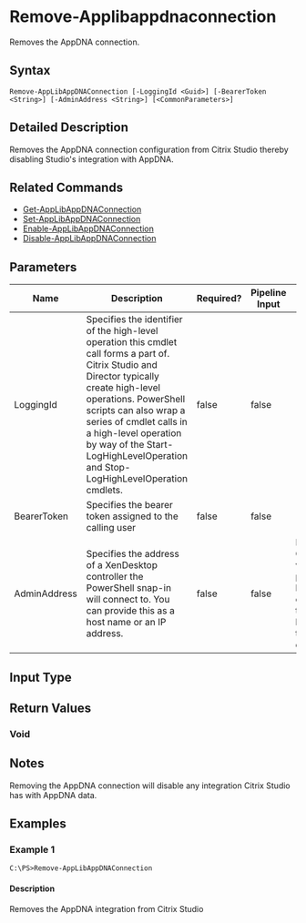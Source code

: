 ﻿
# Remove-Applibappdnaconnection
Removes the AppDNA connection.
## Syntax
```
Remove-AppLibAppDNAConnection [-LoggingId <Guid>] [-BearerToken <String>] [-AdminAddress <String>] [<CommonParameters>]
```
## Detailed Description
Removes the AppDNA connection configuration from Citrix Studio thereby disabling Studio's integration with AppDNA.


## Related Commands

* [Get-AppLibAppDNAConnection](../Get-AppLibAppDNAConnection/)
* [Set-AppLibAppDNAConnection](../Set-AppLibAppDNAConnection/)
* [Enable-AppLibAppDNAConnection](../Enable-AppLibAppDNAConnection/)
* [Disable-AppLibAppDNAConnection](../Disable-AppLibAppDNAConnection/)
## Parameters
| Name   | Description | Required? | Pipeline Input | Default Value |
| --- | --- | --- | --- | --- |
| LoggingId | Specifies the identifier of the high-level operation this cmdlet call forms a part of. Citrix Studio and Director typically create high-level operations. PowerShell scripts can also wrap a series of cmdlet calls in a high-level operation by way of the Start-LogHighLevelOperation and Stop-LogHighLevelOperation cmdlets. | false | false |  |
| BearerToken | Specifies the bearer token assigned to the calling user | false | false |  |
| AdminAddress | Specifies the address of a XenDesktop controller the PowerShell snap-in will connect to. You can provide this as a host name or an IP address. | false | false | Localhost. Once a value is provided by any cmdlet, this value becomes the default. |

## Input Type

### 

## Return Values

### Void

## Notes
Removing the AppDNA connection will disable any integration Citrix Studio has with AppDNA data.
## Examples

### Example 1
```
C:\PS>Remove-AppLibAppDNAConnection
```
#### Description
Removes the AppDNA integration from Citrix Studio
